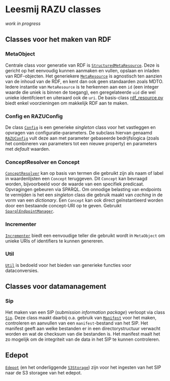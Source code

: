 # Leesmij RAZU classes
*work in progress*

## Classes voor het maken van RDF

### MetaObject
Centrale class voor generatie van RDF is [`StructuredMetaResource`](meta_resource.py). Deze is gericht op het eenvoudig kunnen aanmaken en vullen, opslaan en inladen van RDF-objecten. Het generiekere [`MetaResource`](meta_resource.py) is agnostisch ten aanzien van de inhoud van de RDF, en kent dan ook geen standaarden zoals MDTO. Iedere instantie van `MetaResource` is te herkennen aan een `id` (een integer waarde die uniek is binnen de toegang), een geregelateerde `uid` die wel unieke identifcieert en uiteraard ook de `uri`. De basis-class [rdf_resource.py](RDFResource) biedt enkel voorzieningen om makkelijk RDF aan te maken.

### Config en RAZUConfig
De class [`Config`](config.py) is een generieke *singleton* class voor het vastleggen en opvragen van configuratie-parameters. De subclass hiervan genaamd [`RAZUConfig`](razuconfig.py) vult deze aan met parameter gebaseerde bedrijfslogica (zoals het combineren van parameters tot een nieuwe property) en parameters met *default*  waarden.

### ConceptResolver en Concept
[`ConceptResolver`](concept_resolver.py) kan op basis van termen die gebruikt zijn als naam of label in waardenlijsten een `Concept` teruggeven. Dit `Concept` kan bevraagd worden, bijvoorbeeld voor de waarde van een specifiek predicaat.  Opvragingen gebeuren via SPARQL. Om onnodige belasting van endpoints te vermijden is het een *singleton* class die gebruik maakt van *caching* in de vorm van een *dictionary*. Een `Concept` kan ook direct geïnstantieerd worden door een bestaande concept-URI op te geven. Gebruikt [`SparqlEndpointManager`](sparql_endpoint_manager.py).

### Incrementer
[`Incrementer`](incrementer.py) biedt een eenvoudige teller die gebruikt wordt in `MetaObject` om unieke URIs of identifiers te kunnen genereren.

### Util
[`Util`](util.py) is bedoeld voor het bieden van generieke functies voor dataconversies.

## Classes voor datamanagement

### Sip
Het maken van een SIP (*submission information package*) verloopt via class [`Sip`](sip.py). Deze class maakt daarbij o.a. gebruik van [`Manifest`](manifest.py) voor het maken, controleren en aanvullen van een `manifest`-bestand van het SIP. Het manifest geeft aan welke bestanden er in een directorystructuur verwacht worden en wat de checksum van die bestanden is. Het manifest maalt het zo mogelijk om de integriteit van de data in het SIP te kunnen controleren.

## Edepot
[`Edepot`](edepot.py) (en het onderliggende [`S3Storage`](s3storage.py)) zijn voor het  ingesten van het SIP naar de S3 storagee van het edepot. 